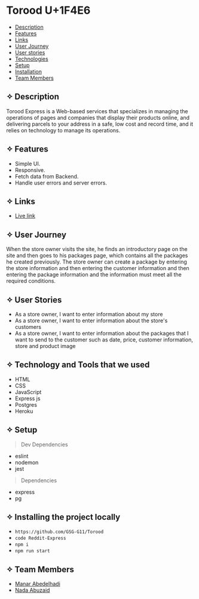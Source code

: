 # Torood U+1F4E6
- [Description](#Description)
- [Features](#features)
- [Links](#Links)
- [User Journey](#Journey)
- [User stories](#stories)
- [Technologies](#Technology)
- [Setup](#setup)
- [Installation](#install)
- [Team Members](#team)

## ✧ <span id='Description'>Description</span>


Torood Express is a Web-based services that specializes in managing the operations of pages and companies that display their products online, and delivering parcels to your address in a safe, low cost and record time, and it relies on technology to manage its operations.

## ✧ <span id="features">Features</span>

- Simple UI.
- Responsive.
- Fetch data from Backend.
- Handle user errors and server errors.

## ✧ <span id='Links'>Links</span>

- [Live link]()

## ✧ <span id='Journey'>User Journey</span>

When the store owner visits the site, he finds an introductory page on the site and then goes to his packages page, which contains all the packages he created previously.
The store owner can create a package by entering the store information and then entering the customer information and then entering the package information and the information must meet all the required conditions.

## ✧ <span id='stories'>User Stories</span>

- As a store owner, I want to enter information about my store
- As a store owner, I want to enter information about the store's customers
- As a store owner, I want to enter information about the packages that I want to send to the customer such as date, price, customer information, store and product image


## ✧ <span id='Technology'>Technology and Tools that we used</span>

- HTML
- CSS
- JavaScript
- Express js
- Postgres
- Heroku


## ✧ <span id="setup">Setup</span>

> Dev Dependencies

- eslint
- nodemon
- jest

> Dependencies

- express
- pg

## ✧ <span id='install'>Installing the project locally</span>

- `https://github.com/GSG-G11/Torood`
- `code Reddit-Express`
- `npm i`
- `npm run start`

## ✧ <span id='team'>Team Members</span>
- [Manar Abedelhadi](https://github.com/manar-abed)
- [Nada Abuzaid](https://github.com/nada-abuzaid)
